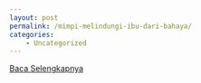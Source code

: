 ```yaml
---
layout: post
permalink: /mimpi-melindungi-ibu-dari-bahaya/
categories:
    - Uncategorized
---
```


[Baca Selengkapnya](/10)